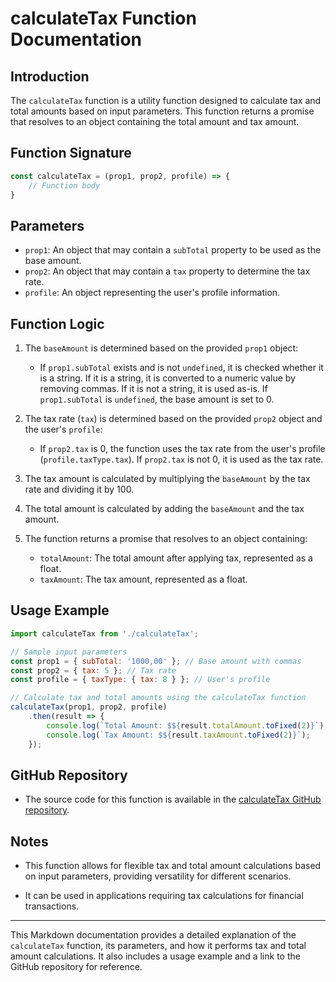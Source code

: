# **calculateTax Function Documentation**

## **Introduction**

The `calculateTax` function is a utility function designed to calculate tax and total amounts based on input parameters. This function returns a promise that resolves to an object containing the total amount and tax amount.

## **Function Signature**

```javascript
const calculateTax = (prop1, prop2, profile) => {
    // Function body
}
```

## **Parameters**

- `prop1`: An object that may contain a `subTotal` property to be used as the base amount.
- `prop2`: An object that may contain a `tax` property to determine the tax rate.
- `profile`: An object representing the user's profile information.

## **Function Logic**

1. The `baseAmount` is determined based on the provided `prop1` object:

   - If `prop1.subTotal` exists and is not `undefined`, it is checked whether it is a string. If it is a string, it is converted to a numeric value by removing commas. If it is not a string, it is used as-is. If `prop1.subTotal` is `undefined`, the base amount is set to 0.

2. The tax rate (`tax`) is determined based on the provided `prop2` object and the user's `profile`:

   - If `prop2.tax` is 0, the function uses the tax rate from the user's profile (`profile.taxType.tax`). If `prop2.tax` is not 0, it is used as the tax rate.

3. The tax amount is calculated by multiplying the `baseAmount` by the tax rate and dividing it by 100.

4. The total amount is calculated by adding the `baseAmount` and the tax amount.

5. The function returns a promise that resolves to an object containing:
   - `totalAmount`: The total amount after applying tax, represented as a float.
   - `taxAmount`: The tax amount, represented as a float.

## **Usage Example**

```javascript
import calculateTax from './calculateTax';

// Sample input parameters
const prop1 = { subTotal: '1000,00' }; // Base amount with commas
const prop2 = { tax: 5 }; // Tax rate
const profile = { taxType: { tax: 8 } }; // User's profile

// Calculate tax and total amounts using the calculateTax function
calculateTax(prop1, prop2, profile)
    .then(result => {
        console.log(`Total Amount: $${result.totalAmount.toFixed(2)}`);
        console.log(`Tax Amount: $${result.taxAmount.toFixed(2)}`);
    });
```

## **GitHub Repository**

- The source code for this function is available in the [calculateTax GitHub repository](https://github.com/rukkiecodes/calculateTax).

## **Notes**

- This function allows for flexible tax and total amount calculations based on input parameters, providing versatility for different scenarios.

- It can be used in applications requiring tax calculations for financial transactions.

---

This Markdown documentation provides a detailed explanation of the `calculateTax` function, its parameters, and how it performs tax and total amount calculations. It also includes a usage example and a link to the GitHub repository for reference.